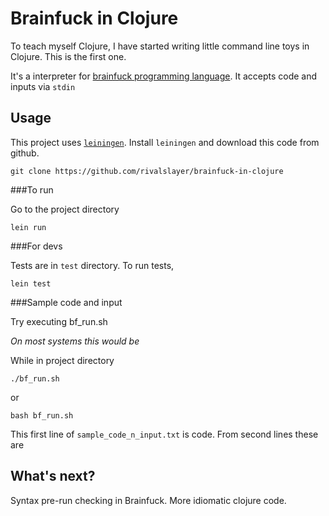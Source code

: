# Brainfuck in Clojure

To teach myself Clojure, I have started writing little command line toys in Clojure. This is the first one.

It's a interpreter for [brainfuck programming language](https://en.wikipedia.org/wiki/Brainfuck). It accepts code and inputs via `stdin`

## Usage
This project uses [`leiningen`](http://leiningen.org/). Install `leiningen` and download this code from github.

```
git clone https://github.com/rivalslayer/brainfuck-in-clojure
```

###To run

Go to the project directory

```
lein run
```

###For devs

Tests are in `test` directory. To run tests,

```
lein test
```

###Sample code and input

Try executing bf_run.sh

_On most systems this would be_

While in project directory

```
./bf_run.sh
```

or

```
bash bf_run.sh
```

This first line of `sample_code_n_input.txt` is code. From second lines these are 

## What's next?

Syntax pre-run checking in Brainfuck. More idiomatic clojure code.
